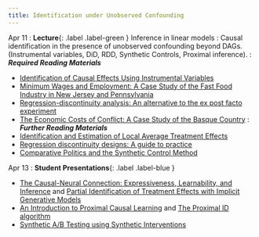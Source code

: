 ```yaml
---
title: Identification under Unobserved Confounding
---
```


Apr 11
: **Lecture**{: .label .label-green } Inference in linear models
: Causal identification in the presence of unobserved confounding beyond DAGs. (Instrumental variables, DiD, RDD, Synthetic Controls, Proximal inference). 
: ***Required Reading Materials***
- [Identification of Causal Effects Using Instrumental Variables](https://www.jstor.org/stable/2291629)
- [Minimum Wages and Employment: A Case Study of the Fast Food Industry in New Jersey and Pennsylvania](https://www.nber.org/papers/w4509)
- [Regression-discontinuity analysis: An alternative to the ex post facto experiment](https://psycnet.apa.org/record/1962-00061-001)
- [The Economic Costs of Conflict: A Case Study of the Basque Country](https://www.aeaweb.org/articles?id=10.1257/000282803321455188)
: ***Further Reading Materials***
- [Identification and Estimation of Local Average Treatment Effects](https://www.jstor.org/stable/2291629)
- [Regression discontinuity designs: A guide to practice](https://www.sciencedirect.com/science/article/pii/S0304407607001091)
- [Comparative Politics and the Synthetic Control Method](https://economics.mit.edu/sites/default/files/publications/Comparative%20Politics%20and%20the%20Synthetic%20Control.pdf)

Apr 13
: **Student Presentations**{: .label .label-blue }
- [The Causal-Neural Connection: Expressiveness, Learnability, and Inference](https://arxiv.org/abs/2107.00793) and [Partial Identification of Treatment Effects with Implicit Generative Models](https://arxiv.org/abs/2110.03070)
- [An Introduction to Proximal Causal Learning](https://arxiv.org/abs/2009.10982) and [The Proximal ID algorithm](https://arxiv.org/abs/2108.06818)
- [Synthetic A/B Testing using Synthetic Interventions](https://arxiv.org/abs/2006.07691)
